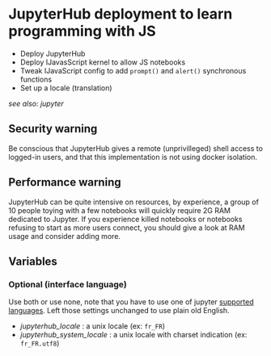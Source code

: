 JupyterHub deployment to learn programming with JS
==================================================

- Deploy JupyterHub
- Deploy IJavasScript kernel to allow JS notebooks
- Tweak IJavaScript config to add `prompt()` and `alert()` synchronous
  functions
- Set up a locale (translation)

*see also: jupyter*

## Security warning

Be conscious that JupyterHub gives a remote (unprivilleged) shell access to
logged-in users, and that this implementation is not using docker isolation.

## Performance warning

JupyterHub can be quite intensive on resources, by experience, a group of 10
people toying with a few notebooks will quickly require 2G RAM dedicated to
Jupyter. If you experience killed notebooks or notebooks refusing to start as
more users connect, you should give a look at RAM usage and consider adding
more.

Variables
---------

### Optional (interface language)

Use both or use none, note that you have to use one of
jupyter
[supported languages](https://github.com/JocelynDelalande/notebook/blob/jd-french-i18n/notebook/i18n/nbjs.json#L3-L6). Left
those settings unchanged to use plain old English.

- *jupyterhub_locale* : a unix locale (ex: `fr_FR`)
- *jupyterhub_system_locale* : a unix locale with charset indication (ex: `fr_FR.utf8`)

